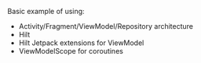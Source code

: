 Basic example of using:
 - Activity/Fragment/ViewModel/Repository architecture
 - Hilt
 - Hilt Jetpack extensions for ViewModel
 - ViewModelScope for coroutines